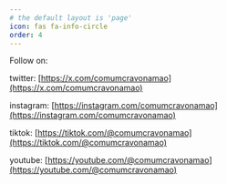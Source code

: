 ```yaml
---
# the default layout is 'page'
icon: fas fa-info-circle
order: 4
---
```

Follow on:

twitter: [https://x.com/comumcravonamao](https://x.com/comumcravonamao)

instagram: [https://instagram.com/comumcravonamao](https://instagram.com/comumcravonamao)

tiktok: [https://tiktok.com/@comumcravonamao](https://tiktok.com/@comumcravonamao)

youtube: [https://youtube.com/@comumcravonamao](https://youtube.com/@comumcravonamao)
